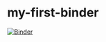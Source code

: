 # my-first-binder
[![Binder](https://mybinder.org/badge_logo.svg)](https://mybinder.org/v2/gh/matheus10-coder/my-first-binder/HEAD)
